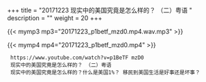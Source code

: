 +++
title = "20171223  现实中的美国究竟是怎么样的？ （二）粤语 "
description = ""
weight = 20
+++

{{< mymp3 mp3="20171223_p1betf_mzd0.mp4.wav.mp3" >}}

{{< mymp4 mp4="20171223_p1betf_mzd0.mp4" >}}

     https://www.youtube.com/watch?v=p1BeTF mzD0 
     现实中的美国究竟是怎么样的？ （二）粤语 
     现实中的美国究竟是怎么样的？什么是美国1%？ 移民到美国生活是好事还是坏事？ 
